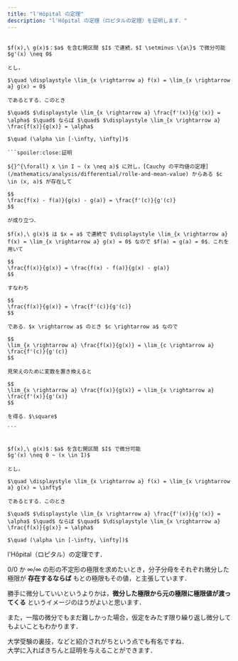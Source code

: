 ```yaml
---
title: "l'Hôpital の定理"
description: "l'Hôpital の定理（ロピタルの定理）を証明します．"
---
```


~~~theorem:l'Hôpitalの定理(0/0)

$f(x),\ g(x)$：$a$ を含む開区間 $I$ で連続，$I \setminus \{a\}$ で微分可能  
$g'(x) \neq 0$  

とし，

$\quad \displaystyle \lim_{x \rightarrow a} f(x) = \lim_{x \rightarrow a} g(x) = 0$

であるとする．このとき

$\quad$ $\displaystyle \lim_{x \rightarrow a} \frac{f'(x)}{g'(x)} = \alpha$ $\quad$ ならば $\quad$ $\displaystyle \lim_{x \rightarrow a} \frac{f(x)}{g(x)} = \alpha$

$\quad (\alpha \in [-\infty, \infty])$

```spoiler:close:証明

${}^{\forall} x \in I ~ (x \neq a)$ に対し，[Cauchy の平均値の定理](/mathematics/analysis/differential/rolle-and-mean-value) からある $c \in (x, a)$ が存在して

$$
\frac{f(x) - f(a)}{g(x) - g(a)} = \frac{f'(c)}{g'(c)}
$$

が成り立つ．

$f(x),\ g(x)$ は $x = a$ で連続で $\displaystyle \lim_{x \rightarrow a} f(x) = \lim_{x \rightarrow a} g(x) = 0$ なので $f(a) = g(a) = 0$．これを用いて

$$
\frac{f(x)}{g(x)} = \frac{f(x) - f(a)}{g(x) - g(a)}
$$

すなわち

$$
\frac{f(x)}{g(x)} = \frac{f'(c)}{g'(c)}
$$

である．$x \rightarrow a$ のとき $c \rightarrow a$ なので

$$
\lim_{x \rightarrow a} \frac{f(x)}{g(x)} = \lim_{c \rightarrow a} \frac{f'(c)}{g'(c)}
$$

見栄えのために変数を置き換えると

$$
\lim_{x \rightarrow a} \frac{f(x)}{g(x)} = \lim_{x \rightarrow a} \frac{f'(x)}{g'(x)}
$$

を得る．$\square$

```

~~~

~~~theorem:l'Hôpitalの定理(∞/∞)

$f(x),\ g(x)$：$a$ を含む開区間 $I$ で微分可能  
$g'(x) \neq 0 ~ (x \in I)$  

とし，

$\quad \displaystyle \lim_{x \rightarrow a} f(x) = \lim_{x \rightarrow a} g(x) = \infty$

であるとする．このとき

$\quad$ $\displaystyle \lim_{x \rightarrow a} \frac{f'(x)}{g'(x)} = \alpha$ $\quad$ ならば $\quad$ $\displaystyle \lim_{x \rightarrow a} \frac{f(x)}{g(x)} = \alpha$

$\quad (\alpha \in [-\infty, \infty])$

~~~

l'Hôpital（ロピタル）の定理です．

$0 / 0$ か $\infty / \infty$ の形の不定形の極限を求めたいとき，分子分母をそれぞれ微分した極限が **存在するならば** もとの極限もその値，と主張しています．

勝手に微分していいというよりかは，**微分した極限から元の極限に極限値が渡ってくる** というイメージのほうがよいと思います．

また，一階の微分でもまだ難しかった場合，仮定をみたす限り繰り返し微分してもよいこともわかります．

大学受験の裏技，などと紹介されがちという点でも有名ですね．  
大学に入ればきちんと証明を与えることができます．
